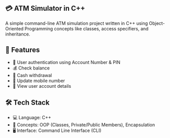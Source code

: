💳 ATM Simulator in C++  
--------------------------
A simple command-line ATM simulation project written in C++ using Object-Oriented Programming concepts like classes, access specifiers, and inheritance.



## 📌 Features

- 🔐 User authentication using Account Number & PIN  
- 💰 Check balance  
- 💸 Cash withdrawal  
- 📱 Update mobile number  
- 👤 View user account details  



## 🛠️ Tech Stack

- 💻 Language: C++  
- 🧠 Concepts: OOP (Classes, Private/Public Members), Encapsulation  
- 🖥️ Interface: Command Line Interface (CLI)  

